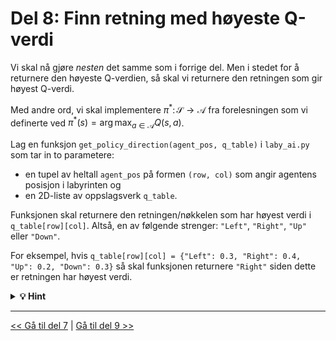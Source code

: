 # Del 8: Finn retning med høyeste Q-verdi

Vi skal nå gjøre *nesten* det samme som i forrige del. Men i stedet for å returnere den høyeste Q-verdien, så skal vi returnere den retningen som gir høyest Q-verdi.

Med andre ord, vi skal implementere $\pi^*\colon\mathcal{S}\to\mathcal{A}$ fra forelesningen som vi definerte ved $\pi^*(s)=\arg\max_{a\in\mathcal{A}}Q(s,a)$.

Lag en funksjon `get_policy_direction(agent_pos, q_table)` i `laby_ai.py` som tar in to parametere: 

- en tupel av heltall `agent_pos` på formen `(row, col)` som angir agentens posisjon i labyrinten og 
- en 2D-liste av oppslagsverk `q_table`. 

Funksjonen skal returnere den retningen/nøkkelen som har høyest verdi i `q_table[row][col]`. Altså, en av følgende strenger: `"Left"`, `"Right"`, `"Up"` eller `"Down"`.

For eksempel, hvis `q_table[row][col] = {"Left": 0.3, "Right": 0.4, "Up": 0.2, "Down": 0.3}` så skal funksjonen returnere `"Right"` siden dette er retningen har høyest verdi.

<details>
  <summary><b>&#128161; Hint</b></summary>

%TODO Skriv hint her om hvordan man bruker `max` med `key`.


</details>


---

[<< Gå til del 7](./del_7.md) | [Gå til del 9 >>](./del_9.md)
